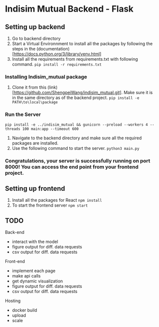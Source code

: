 # Indisim Mutual Backend - Flask

## Setting up backend

1. Go to backend directory
2. Start a Virtual Environnment to install all the packages by following the steps in the (documentation)[https://docs.python.org/3/library/venv.html]
3. Install all the requirements from requirements.txt with following command.
   `pip install -r requirements.txt`

### Installing Indisim_mutual package

1. Clone it from this (link)[https://github.com/ShengpeiWang/indisim_mutual.git]. Make sure it is in the same directory as of the backend project.
   `pip install -e PATH\to\local\package`

### Run the Server

`pip install -e ../indisim_mutual && gunicorn --preload --workers 4 --threads 100 main:app --timeout 600`

1. Navigate to the backend directory and make sure all the required packages are installed.
2. Use the following command to start the server.
   `python3 main.py`

### Congratulations, your server is successfully running on port 8000! You can access the end point from your frontend project.

## Setting up frontend

1. Install all the packages for React
   `npm install`
2. To start the frontend server
   `npm start`

## TODO

Back-end

- interact with the model
- figure output for diff. data requests
- csv output for diff. data requests

Front-end

- implement each page
- make api calls
- get dynamic visualization
- figure output for diff. data requests
- csv output for diff. data requests

Hosting

- docker build
- upload
- scale

